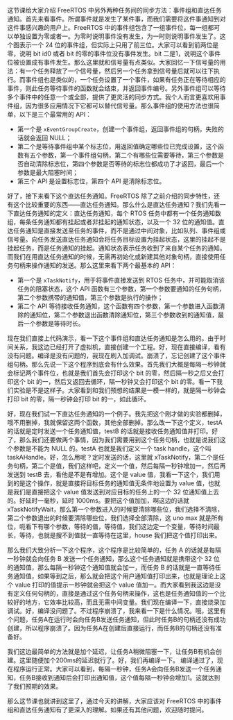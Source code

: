 这节课给大家介绍 FreeRTOS 中另外两种任务间的同步方法：事件组和直达任务通知。首先来看事件。所谓事件就是发生了某件事，而我们需要将这件事通知到对这件事感兴趣的用户上。FreeRTOS 中的事件组包含了一组事件位，每一组都可以单独设置为零或者一。为零时说明事件没有发生，为一时则说明事件发生了。这个图表示一个 24 位的事件组，但实际上只用了前三位。大家可以看到前两位是零，说明 bit id0 或者 bit 的零的事件位没有事件发生。bit 二是1，说明这个事件位被设置成有事件发生。那么这里就和信号量有点类似。大家回忆一下信号量的用法：有一个任务释放了一个信号量，然后另一个任务拿到信号量后就可以往下执行。而事件组也是类似的，一个任务设置了一个事件，如果有任务正在等待相应的事件，则此任务等待事件的函数就会结束，并返回事件编号。另外事件组可以等待多个事件中的任意一个或全部，提供了更灵活的同步方式。我个人而言更喜欢用事件组，因为很多应用情况下它都可以替代信号量。那么事件组的使用方法也很简单，以下是三个最常用的 API：

- 第一个是 `xEventGroupCreate`，创建一个事件组，返回事件组的句柄，失败的话就会返回 NULL；
- 第二个是等待事件组中某个标志位，用返回值确定哪些位已完成设置，这个函数有五个参数，第一个事件组句柄，第二个有哪些位需要等待，第三个参数是否自动清除标志位，第四个参数是否等待的标志位都成功了才返回，最后一个参数是最大阻塞时间；
- 第三个 API 是设置标志位，第四个 API 是清除标志位。

好了，接下来看下这个直达任务通知。FreeRTOS 除了之前介绍的同步特性，还有这个比较重要的东西——直达任务通知。那么什么是直达任务通知？我们先看一下直达任务通知的定义：直达任务通知，每个 RTOS 任务中都有一个任务通知数组，每条任务通知都有挂起或者非挂起的通知状态，以及一个 32 位的通知值。直达任务通知是直接发送至任务的事件，而不是通过中间对象，比如队列、事件组或信号量。向任务发送直达任务通知会将任务目标设置为挂起状态，这里的挂起不是挂起任务，而是任务通知的挂起。通知状态表示任务收到了来自某个任务的通知。而我们在用直达任务通知的时候，无需再初始化或新建其他对象句柄，直接使用任务句柄来操作通知的发送。那么这里来看下两个最基本的 API：

- 第一个是 `xTaskNotify`，用于将事件直接发送到 RTOS 任务中，并可能取消该任务的阻塞状态，这个 API 函数有三个参数，第一个参数要通知的任务句柄，第二个参数携带的通知值，第三个参数是执行的操作；
- 第二个 API 等待接收任务通知，这个函数有四个参数，第一个参数进入函数清除的通知位，第二个参数退出函数清除通知位，第三个参数收到的通知值，最后一个参数是等待时长。

现在我们直接上代码演示，看一下这个事件组和直达任务通知是怎么用的。由于时间关系，我这边已经打开了虚拟机，直接创建一个工程。好，现在直接编译，看有没有问题。编译是没有问题的，我现在刷入加调试。崩溃了，忘记创建了这个事件组句柄。那么先说一下这个程序到底会有什么效果。首先我们大概是每隔一秒钟就会标记两个事件位，也就是我们首先会打印这个 bit 的零，然后隔一秒之后又会打印这个 bit 的一，然后又返回去循环，隔一秒钟又会打印这个 bit 的零。看一下我们实验是不是这样子。大家看到和我们预想的结果是一模一样的，就是隔一秒钟会打印 bit 的零，隔一秒钟会打印 bit 的一，如此循环。

好，现在我们试一下直达任务通知的一个例子。我先把这个刚才做的实验都删掉，哦不用删掉，我就保留这两个函数，其他全部删掉。那么改一下这个定义，testA 的话就是定时发送一个任务通知值，testB 的话就是接收任务通知值并打印。好了，那么我们还要做两个事情，因为我们需要用到这个任务句柄，也就是说我们这个参数是不能为 NULL 的。testA 也就是我们定义一个 task handle，这个叫 taskAHandle。好，怎么用呢？定时发送的话，这里就 xTaskNotify，第二个是任务句柄，第二个是值，我们这样吧，定义一个值，然后每隔一秒钟增加一，然后再发送到 testB 去，看他是不是有增加。这个是 value 值，我看一下这个，我们用到的是这个操作，就是直接将目标任务的通知值无条件地设置为 value 值，也就是我们是直接把这个 value 值发送到对应目标的任务上的一个 32 位通知值上去的。好延时一毫秒，延时 1000ms。要把这个值加加，啊这边的话就 xTaskNotifyWait，那么第一个参数进入的时候要清除哪些位，我们选择不清除，第二个参数退出的时候要清除哪些位，我们选择全部清除，这 uno max 就是所有位，呃看下有哪个参数，等待的值，等待值，我们这边定一个变量，等待时间最长，等待，也就是搜不到值就一直等待在这里，house 我们把这个值打印出来。

那么我们大致分析一下这个程序，这个程序是比较简单的，任务 A 的话就是每隔一秒钟就会向任务 B 发送一个任务通知，那么这个任务通知就是携带这个 32 位的通知值，那么每隔一秒钟这个通知值就会加一，而任务 B 的话就是一直等待任务通知值，如果等到之后，那么就会把这个用户通知值打印出来，也就是理论上这个 value 打印的值提示一秒钟就会把这个 value 值加一。而大家看到我这边是没有定义任何句柄的，直接是通过这个任务句柄来操作，这也是任务通知值的一个比较好的地方，它效率比较高，而且无需中间变量。我们现在编译一下，直接烧录加调试。好，编译没问题了。不过程序崩溃了，我来看一下是什么情况。哦，这里有个问题，任务A在运行时会向任务B发送任务通知，但此时任务B的句柄还没有成功创建，所以程序崩溃了。因为任务A在创建后直接运行，而任务B的句柄还没有准备好。

我们这边最简单的方法就是加个延迟，让任务A稍微阻塞一下，让任务B有机会创建。这里随便加个200ms的延迟就行了。好，我们再编译一下。
编译通过了，现在程序运行正常。大家可以看到，每隔一秒钟，任务A会向任务B发送一个任务通知，任务B接收到通知后会打印出通知值，这个值每隔一秒钟会增加1。这就达到了我们预期的效果。

那么这节课也就讲到这里了，通过今天的讲解，大家应该对 FreeRTOS 中的事件组和直达任务通知有了更深入的理解。如果还有其他问题，欢迎随时提问。
